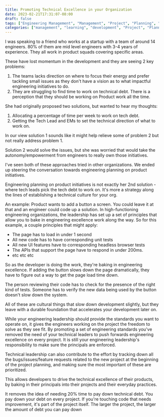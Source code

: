 ```yaml
---
title: Promoting Technical Excellence in your Organization
date: 2023-02-21T17:31:07-08:00
draft: false
tags: ["Engineering Management", "Management", "Project", "Planning", "Tech Debt", "Technical Excellence"]
categories: ["management", "learning", "development", "Project", "Planning", "Performance"]
---
```


I was speaking to a friend who works at a startup with a team of around 14 engineers. 80% of them are mid level engineers with 3-4 years of experience. They all work in product squads covering specific areas.

These have lost momentum in the development and they are seeing 2 key problems:

1) The teams lacks direction on where to focus their energy and prefer tackling small issues as they don't have a vision as to what impactful engineering initiatives to do.
2) They are struggling to find time to work on technical debt. There is a perception that they should be working on Product work all the time.

She had originally proposed two solutions, but wanted to hear my thoughts:

1) Allocating a percentage of time per week to work on tech debt.
2) Getting the Tech Lead and EMs to set the technical direction of what to work on.

In our view solution 1 sounds like it might help relieve some of problem 2 but not really address problem 1.

Solution 2 would solve the issues, but she was worried that would take the autonomy/empowerment from engineers to really own those initiatives.

I've seen both of these approaches tried in other organizations. We ended up steering the conversation towards engineering planning on product initiatives.

Engineering planning on product initiatives is not exactly her 2nd solution - where tech leads pick the tech debt to work on. It's more a strategy along the lines of establishing a technical culture for your org.

An example: Product wants to add a button a screen. You could leave it at that and an engineer could code up a solution. In high-functioning engineering organizations, the leadership has set up a set of principles that allow you to bake in engineering excellence work along the way. So for this example, a couple principles that might apply:
* The page has to load in under 1 second
* All new code has to have corresponding unit tests
* All new UI features have to corresponding headless browser tests
* The APIs that support the page have to respond in under 200ms.
* etc etc etc

So as the developer is doing the work, they're baking in engineering excellence. If adding the button slows down the page dramatically, they have to figure out a way to get the page load time down.

The person reviewing their code has to check for the presence of the right kind of tests.
Someone has to verify the new data being used by the button doesn't slow down the system.

All of these are cultural things that slow down development slightly, but they leave with a durable foundation that accelerates your development later on.

While your engineering leadership should provide the standards you want to operate on, it gives the engineers working on the project the freedom to solve as they see fit. By promoting a set of engineering standards you've removed the need of your technical leaders to push forwards engineering excellence on every project. It is still your engineering leadership's responsibility to make sure the principals are enforced.

Technical leadership can also contribute to the effort by tracking down all the bugs/issues/feature requests related to the new project at the beginning of the project planning, and making sure the most important of these are prioritized.

This allows developers to drive the technical excellence of their products, by baking in their principals into their projects and their everyday practices.

It removes the idea of needing 20% time to pay down technical debt. You pay down your debt on every project. If you're touching code that needs improvement, it's part of the project itself. The larger the project, the larger the amount of debt you can pay down
